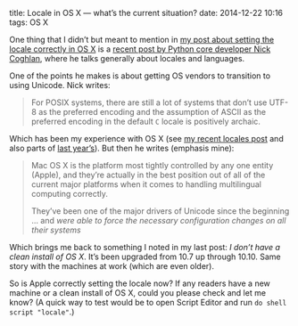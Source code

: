 title: Locale in OS X — what’s the current situation?
date: 2014-12-22 10:16
tags: OS X

One thing that I didn’t but meant to mention in [my post about setting the locale correctly in OS X][locales-osx] is a [recent post by Python core developer Nick Coghlan][coghlan], where he talks generally about locales and languages.

[locales-osx]: http://robjwells.com/2014/12/locale-in-os-x-and-launch-agents/
[coghlan]: http://www.curiousefficiency.org/posts/2014/08/multilingual-programming.html

One of the points he makes is about getting OS vendors to transition to using Unicode. Nick writes:

> For POSIX systems, there are still a lot of systems that don’t use UTF-8 as the preferred encoding and the assumption of ASCII as the preferred encoding in the default `C` locale is positively archaic.

Which has been my experience with OS X (see [my recent locales post][locales-osx] and also parts of [last year’s][ascii-utf8]). But then he writes (emphasis mine):

> Mac OS X is the platform most tightly controlled by any one entity (Apple), and they’re actually in the best position out of all of the current major platforms when it comes to handling multilingual computing correctly.
> 
> They’ve been one of the major drivers of Unicode since the beginning … and *were able to force the necessary configuration changes on all their systems*

[ascii-utf8]: http://robjwells.com/2013/09/get-your-us-ascii-out-of-my-face/

Which brings me back to something I noted in my last post: *I don’t have a clean install of OS X*. It’s been upgraded from 10.7 up through 10.10. Same story with the machines at work (which are even older).

So is Apple correctly setting the locale now? If any readers have a new machine or a clean install of OS X, could you please check and let me know? (A quick way to test would be to open Script Editor and run `do shell script "locale"`.)
